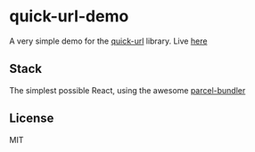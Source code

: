 # quick-url-demo
A very simple demo for the [quick-url](https://github.com/perezperret/quick-url) library. Live [here](quick-url-demo.netlify.com)

## Stack
The simplest possible React, using the awesome [parcel-bundler](https://parceljs.org/)

## License
MIT
